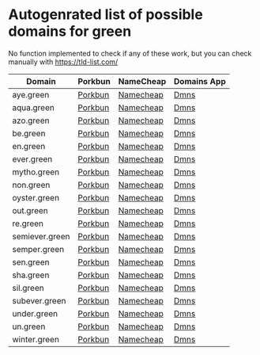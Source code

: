 # Autogenrated list of possible domains for green

No function implemented to check if any of these work, but you can check manually with https://tld-list.com/

| Domain | Porkbun | NameCheap | Domains App |
|---|---|---|---|
| aye.green | [Porkbun](https://porkbun.com/checkout/search?prb=e814663da1&tlds=&idnLanguage=&search=search&q=aye.green) | [Namecheap](https://www.namecheap.com/domains/registration/results/?domain=aye.green) | [Dmns](https://dmns.app/domains?q=aye.green) |
| aqua.green | [Porkbun](https://porkbun.com/checkout/search?prb=e814663da1&tlds=&idnLanguage=&search=search&q=aqua.green) | [Namecheap](https://www.namecheap.com/domains/registration/results/?domain=aqua.green) | [Dmns](https://dmns.app/domains?q=aqua.green) |
| azo.green | [Porkbun](https://porkbun.com/checkout/search?prb=e814663da1&tlds=&idnLanguage=&search=search&q=azo.green) | [Namecheap](https://www.namecheap.com/domains/registration/results/?domain=azo.green) | [Dmns](https://dmns.app/domains?q=azo.green) |
| be.green | [Porkbun](https://porkbun.com/checkout/search?prb=e814663da1&tlds=&idnLanguage=&search=search&q=be.green) | [Namecheap](https://www.namecheap.com/domains/registration/results/?domain=be.green) | [Dmns](https://dmns.app/domains?q=be.green) |
| en.green | [Porkbun](https://porkbun.com/checkout/search?prb=e814663da1&tlds=&idnLanguage=&search=search&q=en.green) | [Namecheap](https://www.namecheap.com/domains/registration/results/?domain=en.green) | [Dmns](https://dmns.app/domains?q=en.green) |
| ever.green | [Porkbun](https://porkbun.com/checkout/search?prb=e814663da1&tlds=&idnLanguage=&search=search&q=ever.green) | [Namecheap](https://www.namecheap.com/domains/registration/results/?domain=ever.green) | [Dmns](https://dmns.app/domains?q=ever.green) |
| mytho.green | [Porkbun](https://porkbun.com/checkout/search?prb=e814663da1&tlds=&idnLanguage=&search=search&q=mytho.green) | [Namecheap](https://www.namecheap.com/domains/registration/results/?domain=mytho.green) | [Dmns](https://dmns.app/domains?q=mytho.green) |
| non.green | [Porkbun](https://porkbun.com/checkout/search?prb=e814663da1&tlds=&idnLanguage=&search=search&q=non.green) | [Namecheap](https://www.namecheap.com/domains/registration/results/?domain=non.green) | [Dmns](https://dmns.app/domains?q=non.green) |
| oyster.green | [Porkbun](https://porkbun.com/checkout/search?prb=e814663da1&tlds=&idnLanguage=&search=search&q=oyster.green) | [Namecheap](https://www.namecheap.com/domains/registration/results/?domain=oyster.green) | [Dmns](https://dmns.app/domains?q=oyster.green) |
| out.green | [Porkbun](https://porkbun.com/checkout/search?prb=e814663da1&tlds=&idnLanguage=&search=search&q=out.green) | [Namecheap](https://www.namecheap.com/domains/registration/results/?domain=out.green) | [Dmns](https://dmns.app/domains?q=out.green) |
| re.green | [Porkbun](https://porkbun.com/checkout/search?prb=e814663da1&tlds=&idnLanguage=&search=search&q=re.green) | [Namecheap](https://www.namecheap.com/domains/registration/results/?domain=re.green) | [Dmns](https://dmns.app/domains?q=re.green) |
| semiever.green | [Porkbun](https://porkbun.com/checkout/search?prb=e814663da1&tlds=&idnLanguage=&search=search&q=semiever.green) | [Namecheap](https://www.namecheap.com/domains/registration/results/?domain=semiever.green) | [Dmns](https://dmns.app/domains?q=semiever.green) |
| semper.green | [Porkbun](https://porkbun.com/checkout/search?prb=e814663da1&tlds=&idnLanguage=&search=search&q=semper.green) | [Namecheap](https://www.namecheap.com/domains/registration/results/?domain=semper.green) | [Dmns](https://dmns.app/domains?q=semper.green) |
| sen.green | [Porkbun](https://porkbun.com/checkout/search?prb=e814663da1&tlds=&idnLanguage=&search=search&q=sen.green) | [Namecheap](https://www.namecheap.com/domains/registration/results/?domain=sen.green) | [Dmns](https://dmns.app/domains?q=sen.green) |
| sha.green | [Porkbun](https://porkbun.com/checkout/search?prb=e814663da1&tlds=&idnLanguage=&search=search&q=sha.green) | [Namecheap](https://www.namecheap.com/domains/registration/results/?domain=sha.green) | [Dmns](https://dmns.app/domains?q=sha.green) |
| sil.green | [Porkbun](https://porkbun.com/checkout/search?prb=e814663da1&tlds=&idnLanguage=&search=search&q=sil.green) | [Namecheap](https://www.namecheap.com/domains/registration/results/?domain=sil.green) | [Dmns](https://dmns.app/domains?q=sil.green) |
| subever.green | [Porkbun](https://porkbun.com/checkout/search?prb=e814663da1&tlds=&idnLanguage=&search=search&q=subever.green) | [Namecheap](https://www.namecheap.com/domains/registration/results/?domain=subever.green) | [Dmns](https://dmns.app/domains?q=subever.green) |
| under.green | [Porkbun](https://porkbun.com/checkout/search?prb=e814663da1&tlds=&idnLanguage=&search=search&q=under.green) | [Namecheap](https://www.namecheap.com/domains/registration/results/?domain=under.green) | [Dmns](https://dmns.app/domains?q=under.green) |
| un.green | [Porkbun](https://porkbun.com/checkout/search?prb=e814663da1&tlds=&idnLanguage=&search=search&q=un.green) | [Namecheap](https://www.namecheap.com/domains/registration/results/?domain=un.green) | [Dmns](https://dmns.app/domains?q=un.green) |
| winter.green | [Porkbun](https://porkbun.com/checkout/search?prb=e814663da1&tlds=&idnLanguage=&search=search&q=winter.green) | [Namecheap](https://www.namecheap.com/domains/registration/results/?domain=winter.green) | [Dmns](https://dmns.app/domains?q=winter.green) |
